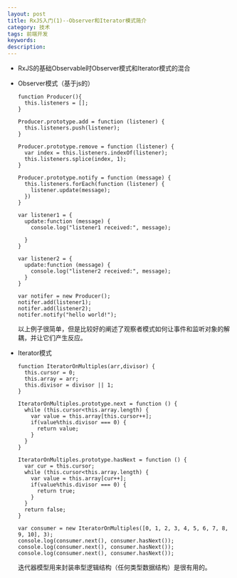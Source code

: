 ```yaml
---
layout: post
title: RxJS入门(1)--Observer和Iterator模式简介
category: 技术
tags: 前端开发
keywords:
description:
---
```


* RxJS的基础Observable时Observer模式和Iterator模式的混合    

* Observer模式（基于js的）    

      function Producer(){
        this.listeners = [];
      }

      Producer.prototype.add = function (listener) {
        this.listeners.push(listener);
      }

      Producer.prototype.remove = function (listener) {
        var index = this.listeners.indexOf(listener);
        this.listeners.splice(index, 1);
      }

      Producer.prototype.notify = function (message) {
        this.listeners.forEach(function (listener) {
          listener.update(message);
        })
      }

      var listener1 = {
        update:function (message) {
          console.log("listener1 received:", message);

        }
      }

      var listener2 = {
        update:function (message) {
          console.log("listener2 received:", message);
        }
      }

      var notifer = new Producer();
      notifer.add(listener1);
      notifer.add(listener2);
      notifer.notify("hello world!");    

  以上例子很简单，但是比较好的阐述了观察者模式如何让事件和监听对象的解耦，并让它们产生反应。    

* Iterator模式     

      function IteratorOnMultiples(arr,divisor) {
        this.cursor = 0;
        this.array = arr;
        this.divisor = divisor || 1;
      }

      IteratorOnMultiples.prototype.next = function () {
        while (this.cursor<this.array.length) {
          var value = this.array[this.cursor++];
          if(value%this.divisor === 0) {
            return value;
          }
        }
      }

      IteratorOnMultiples.prototype.hasNext = function () {
        var cur = this.cursor;
        while (this.cursor<this.array.length) {
          var value = this.array[cur++];
          if(value%this.divisor === 0) {
            return true;
          }
        }
        return false;
      }

      var consumer = new IteratorOnMultiples([0, 1, 2, 3, 4, 5, 6, 7, 8, 9, 10], 3);
      console.log(consumer.next(), consumer.hasNext());
      console.log(consumer.next(), consumer.hasNext());
      console.log(consumer.next(), consumer.hasNext());    

  迭代器模型用来封装串型逻辑结构（任何类型数据结构）是很有用的。
